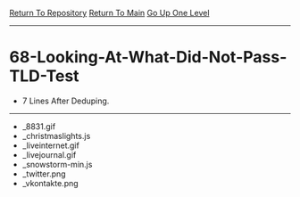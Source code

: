 [Return To Repository](https://github.com/deathbybandaid/piholeparser/)
[Return To Main](https://github.com/deathbybandaid/piholeparser/blob/master/RecentRunLogs/Mainlog.md)
[Go Up One Level](https://github.com/deathbybandaid/piholeparser/blob/master/RecentRunLogs/TopLevelScripts/.md)
____________________________________
# 68-Looking-At-What-Did-Not-Pass-TLD-Test
* 7 Lines After Deduping. 
____________________________________________________
* _8831.gif
* _christmaslights.js
* _liveinternet.gif
* _livejournal.gif
* _snowstorm-min.js
* _twitter.png
* _vkontakte.png
